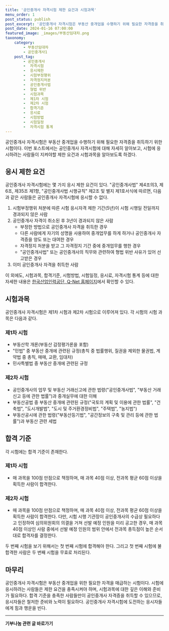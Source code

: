 ```yaml
---
title: '공인중개사 자격시험 제한 요건과 시험과목'
menu_order: 1
post_status: publish
post_excerpt: '공인중개사 자격시험은 부동산 중개업을 수행하기 위해 필요한 자격증을 취득하기 위한 시험이다. 이번 포스트에서는 공인중개사 자격시험에 대해 자세히 알아보고, 시험에 응시하려는 사람들이 지켜야할 제한 요건과 시험과목을 알아보도록 하겠다.'
post_date: 2024-01-16 07:00:00
featured_image: _images/부동산임대차.png
taxonomy:
    category:
        - 부동산임대차
        - 공인중개사1
    post_tag:
        - 공인중개사
        -  자격시험
        -  응시제한
        -  시험부정행위
        -  자격정지처분
        -  공인중개사법
        -  형법 위반
        -  시험과목
        -  제1차 시험
        -  제2차 시험
        -  합격기준
        -  응시료
        -  시험방법
        -  시험일정
        -  자격시험 통계
---
```



공인중개사 자격시험은 부동산 중개업을 수행하기 위해 필요한 자격증을 취득하기 위한 시험이다. 이번 포스트에서는 공인중개사 자격시험에 대해 자세히 알아보고, 시험에 응시하려는 사람들이 지켜야할 제한 요건과 시험과목을 알아보도록 하겠다.

## 응시 제한 요건

공인중개사 자격시험에는 몇 가지 응시 제한 요건이 있다. "공인중개사법" 제4조의3, 제6조, 제35조 제1항, "공인중개사법 시행규칙" 제2조 및 별지 제1호서식에 따르면, 다음과 같은 사람들은 공인중개사 자격시험에 응시할 수 없다.

1. 시험부정행위 처분에 따른 시험 응시자격 제한 기간(5년)이 시험 시행일 전일까지 경과되지 않은 사람
2. 공인중개사 자격이 취소된 후 3년이 경과되지 않은 사람
    - 부정한 방법으로 공인중개사 자격을 취득한 경우
    - 다른 사람에게 자기의 성명을 사용하여 중개업무를 하게 하거나 공인중개사 자격증을 양도 또는 대여한 경우
    - 자격정지 처분을 받고 그 자격정지 기간 중에 중개업무를 행한 경우
    - "공인중개사법" 또는 공인중개사의 직무와 관련하여 형법 위반 사유가 있어 선고받은 경우
3. 이미 공인중개사 자격을 취득한 사람

이 외에도, 시험과목, 합격기준, 시험방법, 시험일정, 응시료, 자격시험 통계 등에 대한 자세한 내용은 [한국산업인력공단, Q-Net 홈페이지](https://www.q-net.or.kr/)에서 확인할 수 있다.

## 시험과목

공인중개사 자격시험은 제1차 시험과 제2차 시험으로 이루어져 있다. 각 시험의 시험 과목은 다음과 같다.

### 제1차 시험 

- 부동산학 개론(부동산 감정평가론을 포함)
- "민법" 중 부동산 중개에 관련된 규정(총칙 중 법률행위, 질권을 제외한 물권법, 계약법 중 총칙, 매매, 교환, 임대차)
- 민사특별법 중 부동산 중개에 관련된 규정

### 제2차 시험

- 공인중개사의 업무 및 부동산 거래신고에 관한 법령("공인중개사법", "부동산 거래신고 등에 관한 법률")과 중개실무에 대한 이해
- 부동산공법 중 부동산 중개에 관련된 규정("국토의 계획 및 이용에 관한 법률", "건축법", "도시개발법", "도시 및 주거환경정비법", "주택법", "농지법")
- 부동산공시에 관한 법령("부동산등기법", "공간정보의 구축 및 관리 등에 관한 법률")과 부동산 관련 세법

## 합격 기준

각 시험에는 합격 기준이 존재한다.

### 제1차 시험

- 매 과목을 100점 만점으로 책정하며, 매 과목 40점 이상, 전과목 평균 60점 이상을 획득한 사람이 합격한다.

### 제2차 시험

- 매 과목을 100점 만점으로 책정하며, 매 과목 40점 이상, 전과목 평균 60점 이상을 획득한 사람이 합격한다. 다만, 시험 시행 기관장이 공인중개사의 수급상 필요하다고 인정하여 심의위원회의 의결을 거쳐 선발 예정 인원을 미리 공고한 경우, 매 과목 40점 이상인 사람 중에서 선발 예정 인원의 범위 안에서 전과목 총득점이 높은 순서대로 합격자를 결정한다.

두 번째 시험을 보기 위해서는 첫 번째 시험에 합격해야 한다. 그리고 첫 번째 시험에 불합격한 사람은 두 번째 시험을 무효로 처리된다. 

## 마무리

공인중개사 자격시험은 부동산 중개업을 위한 필요한 자격을 매급하는 시험이다. 시험에 응시하려는 사람들은 제한 요건을 충족시켜야 하며, 시험과목에 대한 깊은 이해와 준비가 필요하다. 합격 기준을 충족한 사람들만이 공인중개사 자격증을 취득할 수 있으므로, 응시자들은 철저한 준비와 노력이 필요하다. 공인중개사 자격시험에 도전하는 응시자들에게 힘과 행운을 빈다.
<!-- wp:separator -->
<hr class="wp-block-separator has-alpha-channel-opacity"/>
<!-- /wp:separator -->

<!-- wp:group {"backgroundColor":"base","layout":{"type":"constrained"}} -->
<div class="wp-block-group has-base-background-color has-background"><!-- wp:paragraph {"align":"center","fontSize":"medium"} -->
<p class="has-text-align-center has-large-font-size"><strong>기부나눔 관련 글 바로가기</strong></p>
<!-- /wp:paragraph -->


<!-- wp:latest-posts
{"categories":[{"id":15165,"count":19,"description":"","link":"https://uknowlaw.com/category/%ea%b8%b0%eb%b6%80%eb%82%98%eb%88%94/","name":"기부나눔","slug":"기부나눔","taxonomy":"category","parent":0,"meta":[],"_links":{"self":[{"href":"https://uknowlaw.com/wp-json/wp/v2/categories/15165"}],"collection":[{"href":"https://uknowlaw.com/wp-json/wp/v2/categories"}],"about":[{"href":"https://uknowlaw.com/wp-json/wp/v2/taxonomies/category"}],"wp:post_type":[{"href":"https://uknowlaw.com/wp-json/wp/v2/posts?categories=15165"}],"curies":[{"name":"wp","href":"https://api.w.org/{rel}","templated":true}]}}],"postsToShow":100,"excerptLength":28,"postLayout":"grid","columns":2,"featuredImageAlign":"left","featuredImageSizeSlug":"large","fontSize":"small"} /--></div>
<!-- /wp:group -->